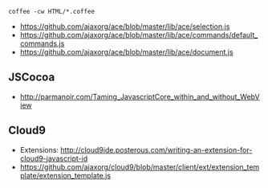     coffee -cw HTML/*.coffee

* https://github.com/ajaxorg/ace/blob/master/lib/ace/selection.js
* https://github.com/ajaxorg/ace/blob/master/lib/ace/commands/default_commands.js
* https://github.com/ajaxorg/ace/blob/master/lib/ace/document.js

## JSCocoa

* http://parmanoir.com/Taming_JavascriptCore_within_and_without_WebView

## Cloud9

* Extensions: http://cloud9ide.posterous.com/writing-an-extension-for-cloud9-javascript-id
* https://github.com/ajaxorg/cloud9/blob/master/client/ext/extension_template/extension_template.js
